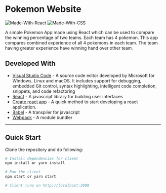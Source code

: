 # Pokemon Website

![Made-With-React](https://img.shields.io/badge/Made_with-React-informational?style=for-the-badge&logo=react) ![Made-With-CSS](https://img.shields.io/badge/Made_with-CSS-informational?style=for-the-badge&logo=css)

A simple Pokemon App made using React which can be used to compare the winning percentage of two teams. Each team has 4 pokemon. This app compares combined experience of all 4 pokemons in each team. The team having greater experience have winning hand over other team.

## Developed With

* [Visual Studio Code](https://code.visualstudio.com/) - A source code editor developed by Microsoft for Windows, Linux and macOS. It includes support for debugging, embedded Git control, syntax highlighting, intelligent code completion, snippets, and code refactoring
* [React](https://reactjs.org/) - A javascript library for building user interfaces
* [Create react app](https://create-react-app.dev/) - A quick method to start developing a react application.
* [Babel](https://babeljs.io/) - A transpiler for javascript
* [Webpack](https://webpack.js.org/) - A module bundler

---

## Quick Start

Clone the repository and do following:

```bash
# Install dependencies for client
npm install or yarn install

# Run the client 
npm start or yarn start

# Client runs on http://localhost:3000
```